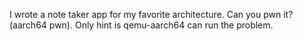 I wrote a note taker app for my favorite architecture. Can you pwn it? (aarch64 pwn). Only hint is qemu-aarch64 can run the problem.
